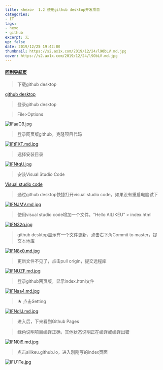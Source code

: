 ```yaml
---
title: <hexo>  1.2 使用github desktop开发项目
categories:
- IT
tags: 
- hexo
- github
excerpt: 无
up: false
date: 2019/12/25 19:42:00
thumbnail: https://s2.ax1x.com/2019/12/24/l9ObLV.md.jpg
cover: https://s2.ax1x.com/2019/12/24/l9ObLV.md.jpg
---
```

#### [回到导航页](../hexo-nav/)
> 下载github desktop

[github desktop](https://desktop.github.com)

> 登录github desktop

> File>Options

![lFaaC9.jpg](https://s2.ax1x.com/2019/12/25/lFaaC9.jpg)

> 登录网页版github，克隆项目代码

[![lFtFXT.md.jpg](https://s2.ax1x.com/2019/12/25/lFtFXT.md.jpg)](https://imgchr.com/i/lFtFXT)

> 选择安装目录

[![lFNtqU.jpg](https://s2.ax1x.com/2019/12/25/lFNtqU.jpg)](https://imgchr.com/i/lFNtqU)

> 安装Visual Studio Code

[Visual studio code](https://code.visualstudio.com/Download)

> 通过github desktop快捷打开visual studio code。如果没有重启电脑试下

[![lFNJMV.md.jpg](https://s2.ax1x.com/2019/12/25/lFNJMV.md.jpg)](https://imgchr.com/i/lFNJMV)


> 使用visual studio code增加一个文件。"Hello AILIKEU" > index.html


[![lFN32q.jpg](https://s2.ax1x.com/2019/12/25/lFN32q.jpg)](https://imgchr.com/i/lFN32q)

> github desktop显示有一个文件更新，点击右下角Commit to master，提交本地库

[![lFN8x0.md.jpg](https://s2.ax1x.com/2019/12/25/lFN8x0.md.jpg)](https://imgchr.com/i/lFN8x0)

> 更新文件不见了，点击pull origin，提交远程库

[![lFNUZF.md.jpg](https://s2.ax1x.com/2019/12/25/lFNUZF.md.jpg)](https://imgchr.com/i/lFNUZF)

> 登录github网页版，显示index.html文件

[![lFNaa4.md.jpg](https://s2.ax1x.com/2019/12/25/lFNaa4.md.jpg)](https://imgchr.com/i/lFNaa4)

> ★ 点击Setting

[![lFNdIJ.md.jpg](https://s2.ax1x.com/2019/12/25/lFNdIJ.md.jpg)](https://imgchr.com/i/lFNdIJ)

> 进入后，下来看到Github Pages

> 绿色说明项目编译正确，其他状态说明正在编译或编译出错

[![lFN0i9.md.jpg](https://s2.ax1x.com/2019/12/25/lFN0i9.md.jpg)](https://imgchr.com/i/lFN0i9)

> 点击ailikeu.github.io，进入刚刚写的index页面

![lFU1Te.jpg](https://s2.ax1x.com/2019/12/25/lFU1Te.jpg)
